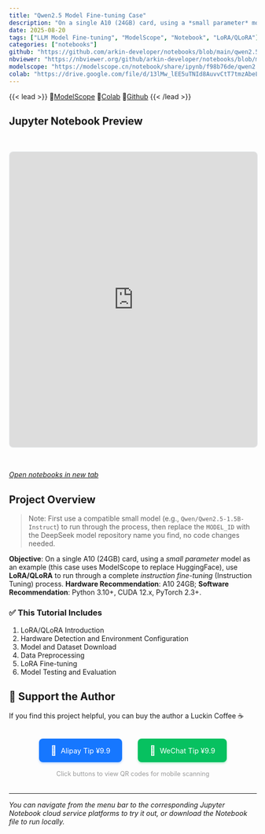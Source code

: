 ```yaml
---
title: "Qwen2.5 Model Fine-tuning Case"
description: "On a single A10 (24GB) card, using a *small parameter* model as an example (this case uses ModelScope to replace HuggingFace), use **LoRA/QLoRA** to run through a complete *instruction fine-tuning* (Instruction Tuning) process."
date: 2025-08-20
tags: ["LLM Model Fine-tuning", "ModelScope", "Notebook", "LoRA/QLoRA"]
categories: ["notebooks"]
github: "https://github.com/arkin-developer/notebooks/blob/main/qwen2.5-fine-tuning/qwen2.5-fine-tuning.ipynb"
nbviewer: "https://nbviewer.org/github/arkin-developer/notebooks/blob/main/qwen2.5-fine-tuning/qwen2.5-fine-tuning.ipynb"
modelscope: "https://modelscope.cn/notebook/share/ipynb/f98b76de/qwen2.5-fine-tuning.ipynb"
colab: "https://drive.google.com/file/d/13lMw_lEE5uTNId8AuvvCtT7tmzAbeLWO/view?usp=drive_link"
---
```


{{< lead >}}
🚀[ModelScope](https://modelscope.cn/notebook/share/ipynb/cfc09818/qwen2.5-fine-tuning.ipynb) 🚀[Colab](https://drive.google.com/file/d/13lMw_lEE5uTNId8AuvvCtT7tmzAbeLWO/view?usp=drive_link) 🚀[Github](https://github.com/arkin-developer/notebooks/blob/main/qwen2.5-fine-tuning/qwen2.5-fine-tuning.ipynb)
{{< /lead >}}


## Jupyter Notebook Preview
<iframe 
  src="https://modelscope.cn/notebook/share/ipynb/f98b76de/qwen2.5-fine-tuning.ipynb"
  width="100%"
  height="600px"
  frameborder="0"
  style="border: 1px solid #e9ecef; border-radius: 8px; margin: 2rem 0;"
  allowfullscreen>
</iframe>

[*Open notebooks in new tab*](https://modelscope.cn/notebook/share/ipynb/f98b76de/qwen2.5-fine-tuning.ipynb)

## Project Overview

> Note: First use a compatible small model (e.g., `Qwen/Qwen2.5-1.5B-Instruct`) to run through the process, then replace the `MODEL_ID` with the DeepSeek model repository name you find, no code changes needed.

**Objective**: On a single A10 (24GB) card, using a *small parameter* model as an example (this case uses ModelScope to replace HuggingFace), use **LoRA/QLoRA** to run through a complete *instruction fine-tuning* (Instruction Tuning) process.
**Hardware Recommendation**: A10 24GB;
**Software Recommendation**: Python 3.10+, CUDA 12.x, PyTorch 2.3+.

### ✅ This Tutorial Includes

1. LoRA/QLoRA Introduction
2. Hardware Detection and Environment Configuration
3. Model and Dataset Download
4. Data Preprocessing
5. LoRA Fine-tuning
6. Model Testing and Evaluation

## 🙏 Support the Author

If you find this project helpful, you can buy the author a Luckin Coffee ☕️

<div style="text-align: center; margin: 2rem 0;">
  <!-- <img src="/img/reward.jpg" alt="Reward QR Code" style="width: 100%; max-width: 400px; border-radius: 8px; box-shadow: 0 4px 8px rgba(0,0,0,0.1);">
  <p style="margin-top: 1rem; color: #666; font-size: 0.9rem;">Scan to support the author</p> -->
  
  <!-- Mobile-friendly payment links -->
  <div style="display: flex; justify-content: center; gap: 2rem; margin-top: 1.5rem; flex-wrap: wrap;">
    <a href="https://arkin-developer.github.io/blog/img/zhifubao-reward.jpg" target="_blank" rel="noopener" style="display: flex; align-items: center; gap: 0.5rem; padding: 0.75rem 1.5rem; background: #1677ff; color: white; text-decoration: none; border-radius: 8px; font-size: 0.9rem; transition: all 0.3s ease; box-shadow: 0 2px 4px rgba(22,119,255,0.3);">
      <span style="font-size: 1.2rem;">🩵</span>
      <span>Alipay Tip ¥9.9</span>
    </a>
    <a href="https://arkin-developer.github.io/blog/img/wechat-reward.png" target="_blank" rel="noopener" style="display: flex; align-items: center; gap: 0.5rem; padding: 0.75rem 1.5rem; background: #07c160; color: white; text-decoration: none; border-radius: 8px; font-size: 0.9rem; transition: all 0.3s ease; box-shadow: 0 2px 4px rgba(7,193,96,0.3);">
      <span style="font-size: 1.2rem;">💚</span>
      <span>WeChat Tip ¥9.9</span>
    </a>
  </div>
  
  <p style="margin-top: 1rem; color: #999; font-size: 0.8rem;">Click buttons to view QR codes for mobile scanning</p>
</div>


---

*You can navigate from the menu bar to the corresponding Jupyter Notebook cloud service platforms to try it out, or download the Notebook file to run locally.*